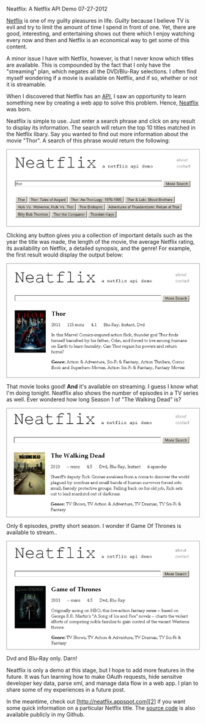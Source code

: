 Neatflix: A Netflix API Demo
07-27-2012

[Netflix][1] is one of my guilty pleasures in life. *Guilty* because I believe TV is evil and try to limit the amount of time I spend in front of one. Yet, there are good, interesting, and entertaining shows out there which I enjoy watching every now and then and Netflix is an economical way to get some of this content.

A minor issue I have with Netflix, however, is that I never know which titles are available. This is compounded by the fact that I only have the "streaming" plan, which negates all the DVD/Blu-Ray selections. I often find myself wondering if a movie is available on Netflix, and if so, whether or not it is streamable.

When I discovered that Netflix has an [API][3], I saw an opportunity to learn something new by creating a web app to solve this problem. Hence, [Neatflix][2] was born.

Neatflix is simple to use. Just enter a search phrase and click on any result to display its information. The search will return the top 10 titles matched in the Netflix libary. Say you wanted to find out more information about the movie "Thor". A search of this phrase would return the following:

<a href="/static/neatflix2.png"><img src="/static/neatflix2.png" alt="neatflix home page" style="display:block; margin-left:auto; margin-right:auto; border:1px solid #999;" width="560px" /></a>

Clicking any button gives you a collection of important details such as the year the title was made, the length of the movie, the average Netflix rating, its availability on Netflix, a detailed synopsis, and the genre! For example, the first result would display the output below:

<a href="/static/neatflix3.png"><img src="/static/neatflix3.png" alt="neatflix result page" style="display:block; margin-left:auto; margin-right:auto; border:1px solid #999;" width="560px" /></a>

That movie looks good! **And** it's available on streaming. I guess I know what I'm doing tonight. Neatflix also shows the number of episodes in a TV series as well. Ever wondered how long Season 1 of "The Walking Dead" is?

<a href="/static/neatflix4.png"><img src="/static/neatflix4.png" alt="neatflix walking dead" style="display:block; margin-left:auto; margin-right:auto; border:1px solid #999;" width="560px" /></a>

Only 6 episodes, pretty short season. I wonder if Game Of Thrones is available to stream..

<a href="/static/neatflix5.png"><img src="/static/neatflix5.png" alt="neatflix game of thrones" style="display:block; margin-left:auto; margin-right:auto; border:1px solid #999;" width="560px" /></a>

Dvd and Blu-Ray only. Darn!

Neatflix is only a demo at this stage, but I hope to add more features in the future. It was fun learning how to make OAuth requests, hide sensitve developer key data, parse xml, and manage data flow in a web app. I plan to share some of my experiences in a future post.

In the meantime, check out [http://neatflix.appspot.com][2] if you want some quick information on a particular Netflix title. The [source code][4] is also available publicly in my Github. 

[1]: http://www.netflix.com
[2]: http://neatflix.appspot.com
[3]: http://developer.netflix.com/
[4]: https://github.com/alexle/Neatflix

